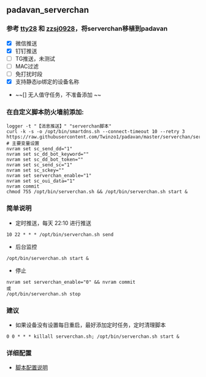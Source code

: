 ## padavan_serverchan
### 参考 [tty28](https://github.com/tty228/luci-app-serverchan) 和 [zzsj0928](https://github.com/zzsj0928/luci-app-serverchand)，将serverchan移植到padavan
* [x] 微信推送
* [x] 钉钉推送
* [ ] TG推送，未测试
* [ ] MAC过滤
* [ ] 免打扰时段
* [x] 支持静态ip绑定的设备名称
* ~~[] 无人值守任务，不准备添加 ~~
### 在自定义脚本防火墙前添加:
```
logger -t "【消息推送】" "serverchan脚本"
curl -k -s -o /opt/bin/smartdns.sh --connect-timeout 10 --retry 3 https://raw.githubusercontent.com/Twinzo1/padavan/master/serverchan/serverchan.sh
# 主要变量设置
nvram set sc_send_dd="1"
nvram set sc_dd_bot_keyword=""
nvram set sc_dd_bot_token=""
nvram set sc_send_sc="1"
nvram set sc_sckey=""
nvram set serverchan_enable="1"
nvram set sc_oui_data="1"
nvram commit
chmod 755 /opt/bin/serverchan.sh && /opt/bin/serverchan.sh start &
```
### 简单说明
* 定时推送，每天 22:10 进行推送
```
10 22 * * * /opt/bin/serverchan.sh send
```
* 后台监控 
```
/opt/bin/serverchan.sh start &
```
* 停止 
```
nvram set serverchan_enable="0" && nvram commit 
或
/opt/bin/serverchan.sh stop
```
### 建议
* 如果设备没有设置每日重启，最好添加定时任务，定时清理脚本
```
0 0 * * * killall serverchan.sh; /opt/bin/serverchan.sh start &
```
### 详细配置
* [脚本配置说明](https://github.com/Twinzo1/padavan/edit/master/serverchan/config.md)
